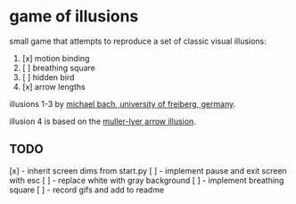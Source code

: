 # game of illusions

small game that attempts to reproduce a set of classic visual illusions:

1. [x] motion binding
2. [ ] breathing square
3. [ ] hidden bird
4. [x] arrow lengths

illusions 1-3 by [michael bach, university of freiberg, germany](https://michaelbach.de/ot/).

illusion 4 is based on the [muller-lyer arrow illusion](https://en.wikipedia.org/wiki/M%C3%BCller-Lyer_illusion).

## TODO
[x] - inherit screen dims from start.py
[ ] - implement pause and exit screen with esc
[ ] - replace white with gray background
[ ] - implement breathing square
[ ] - record gifs and add to readme
